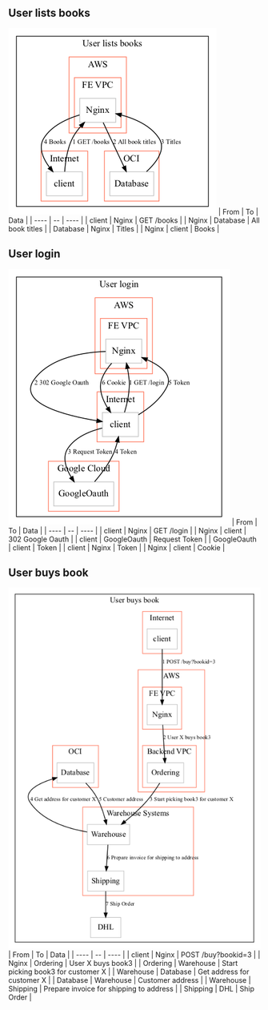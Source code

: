 ## User lists books
![User lists books](output/User%20lists%20books.png)
| From | To | Data |
| ---- | -- | ---- |
| client | Nginx | GET /books |
| Nginx | Database | All book titles |
| Database | Nginx | Titles |
| Nginx | client | Books |
## User login
![User login](output/User%20login.png)
| From | To | Data |
| ---- | -- | ---- |
| client | Nginx | GET /login |
| Nginx | client | 302 Google Oauth |
| client | GoogleOauth | Request Token |
| GoogleOauth | client | Token |
| client | Nginx | Token |
| Nginx | client | Cookie |
## User buys book
![User buys book](output/User%20buys%20book.png)
| From | To | Data |
| ---- | -- | ---- |
| client | Nginx | POST /buy?bookid=3 |
| Nginx | Ordering | User X buys book3 |
| Ordering | Warehouse | Start picking book3 for customer X |
| Warehouse | Database | Get address for customer X |
| Database | Warehouse | Customer address |
| Warehouse | Shipping | Prepare invoice for shipping to address |
| Shipping | DHL | Ship Order |
